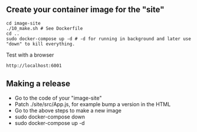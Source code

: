 
## Create your container image for the "site" 

```
cd image-site
./10_make.sh # See Dockerfile
cd ..
sudo docker-compose up -d # -d for running in background and later use "down" to kill everything. 
```

Test with a browser

```
http://localhost:6001
```

## Making a release

* Go to the code of your "image-site" 
* Patch ./site/src/App.js, for example bump a version in the HTML
* Go to the above steps to make a new image 
* sudo docker-compose down 
* sudo docker-compose up -d

